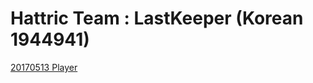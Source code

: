# Hattric Team : LastKeeper (Korean 1944941)

[20170513 Player](00_Data/00_Player/20170513/htmlToObject.ipynb)
